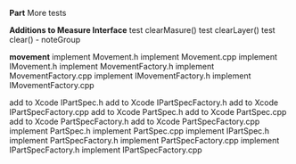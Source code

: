 
**Part**
More tests

**Additions to Measure Interface**
test clearMasure()
test clearLayer()
test clear() - noteGroup

**movement**
implement Movement.h
implement Movement.cpp
implement IMovement.h
implement MovementFactory.h
implement MovementFactory.cpp
implement IMovementFactory.h
implement IMovementFactory.cpp


add to Xcode IPartSpec.h
add to Xcode IPartSpecFactory.h
add to Xcode IPartSpecFactory.cpp
add to Xcode PartSpec.h
add to Xcode PartSpec.cpp
add to Xcode PartSpecFactory.h
add to Xcode PartSpecFactory.cpp
implement PartSpec.h
implement PartSpec.cpp
implement IPartSpec.h
implement PartSpecFactory.h
implement PartSpecFactory.cpp
implement IPartSpecFactory.h
implement IPartSpecFactory.cpp
